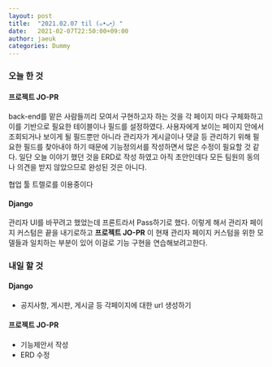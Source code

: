 ```yaml
---
layout: post
title:  "2021.02.07 til (๑•ᴗ•͈) "
date:   2021-02-07T22:50:00+09:00
author: jaeuk
categories: Dummy
---
```


### **오늘 한 것**
#### 프로젝트 JO-PR
back-end를 맡은 사람들끼리 모여서 구현하고자 하는 것을 각 페이지 마다 구체화하고 이를 기반으로 필요한 테이블이나 필드를 설정하였다.
사용자에게 보이는 페이지 안에서 조회되거나 보이게 될 필드뿐만 아니라 관리자가 게시글이나 댓글 등 관리하기 위해 필요한 필드를 찾아내야 하기 때문에 기능정의서를 작성하면서 많은 수정이 필요할 것 같다.
일단 오늘 이야기 했던 것을 ERD로 작성 하였고 아직 초안인데다 모든 팀원의 동의나 의견을 받지 않았으므로 완성된 것은 아니다.

협업 툴 트렐로를 이용중이다

#### Django
관리자 UI를 바꾸려고 했었는데 프론트라서 Pass하기로 했다.
이렇게 해서 관리자 페이지 커스텀은 끝을 내기로하고 **프로젝트 JO-PR** 이 현재 관리자 페이지 커스텀을 위한 모델들과 일치하는 부분이 있어 이걸로 기능 구현을 연습해보려고한다.
### **내일 할 것**
#### Django
- 공지사항, 게시판, 게시글 등 각페이지에 대한 url 생성하기 
  
#### 프로젝트 JO-PR 
- 기능제안서 작성
- ERD 수정
